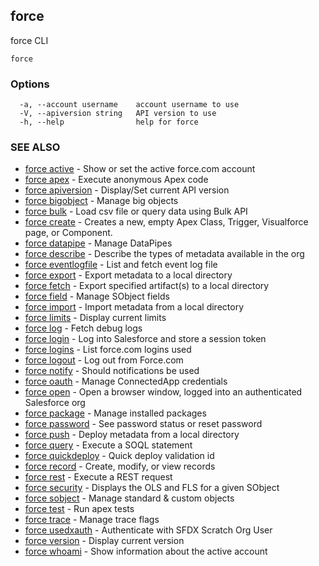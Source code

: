 ## force

force CLI

```
force
```

### Options

```
  -a, --account username    account username to use
  -V, --apiversion string   API version to use
  -h, --help                help for force
```

### SEE ALSO

* [force active](force_active.md)	 - Show or set the active force.com account
* [force apex](force_apex.md)	 - Execute anonymous Apex code
* [force apiversion](force_apiversion.md)	 - Display/Set current API version
* [force bigobject](force_bigobject.md)	 - Manage big objects
* [force bulk](force_bulk.md)	 - Load csv file or query data using Bulk API
* [force create](force_create.md)	 - Creates a new, empty Apex Class, Trigger, Visualforce page, or Component.
* [force datapipe](force_datapipe.md)	 - Manage DataPipes
* [force describe](force_describe.md)	 - Describe the types of metadata available in the org
* [force eventlogfile](force_eventlogfile.md)	 - List and fetch event log file
* [force export](force_export.md)	 - Export metadata to a local directory
* [force fetch](force_fetch.md)	 - Export specified artifact(s) to a local directory
* [force field](force_field.md)	 - Manage SObject fields
* [force import](force_import.md)	 - Import metadata from a local directory
* [force limits](force_limits.md)	 - Display current limits
* [force log](force_log.md)	 - Fetch debug logs
* [force login](force_login.md)	 - Log into Salesforce and store a session token
* [force logins](force_logins.md)	 - List force.com logins used
* [force logout](force_logout.md)	 - Log out from Force.com
* [force notify](force_notify.md)	 - Should notifications be used
* [force oauth](force_oauth.md)	 - Manage ConnectedApp credentials
* [force open](force_open.md)	 - Open a browser window, logged into an authenticated Salesforce org
* [force package](force_package.md)	 - Manage installed packages
* [force password](force_password.md)	 - See password status or reset password
* [force push](force_push.md)	 - Deploy metadata from a local directory
* [force query](force_query.md)	 - Execute a SOQL statement
* [force quickdeploy](force_quickdeploy.md)	 - Quick deploy validation id
* [force record](force_record.md)	 - Create, modify, or view records
* [force rest](force_rest.md)	 - Execute a REST request
* [force security](force_security.md)	 - Displays the OLS and FLS for a given SObject
* [force sobject](force_sobject.md)	 - Manage standard & custom objects
* [force test](force_test.md)	 - Run apex tests
* [force trace](force_trace.md)	 - Manage trace flags
* [force usedxauth](force_usedxauth.md)	 - Authenticate with SFDX Scratch Org User
* [force version](force_version.md)	 - Display current version
* [force whoami](force_whoami.md)	 - Show information about the active account


